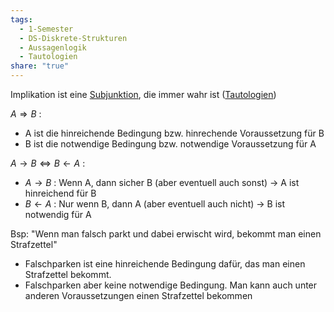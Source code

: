 ```yaml
---
tags:
  - 1-Semester
  - DS-Diskrete-Strukturen
  - Aussagenlogik
  - Tautologien
share: "true"
---
```

Implikation ist eine [Subjunktion](../Logische%20Operatoren/Subjunktion.md#), die immer wahr ist ([Tautologien](./Tautologien.md#))

$A \Rightarrow B$ :
- A ist die hinreichende Bedingung bzw. hinrechende Voraussetzung für B
- B ist die notwendige Bedingung bzw. notwendige Voraussetzung für A

$A \rightarrow B \Leftrightarrow B \leftarrow A$ :
- $A \rightarrow B$ : Wenn A, dann sicher B (aber eventuell auch sonst) -> A ist hinreichend für B
- $B \leftarrow A$ : Nur wenn B, dann A (aber eventuell auch nicht) -> B ist notwendig für A

Bsp: "Wenn man falsch parkt und dabei erwischt wird, bekommt man einen Strafzettel"
- Falschparken ist eine hinreichende Bedingung dafür, das man einen Strafzettel bekommt.
- Falschparken aber keine notwendige Bedingung. Man kann auch unter anderen Voraussetzungen einen Strafzettel bekommen

